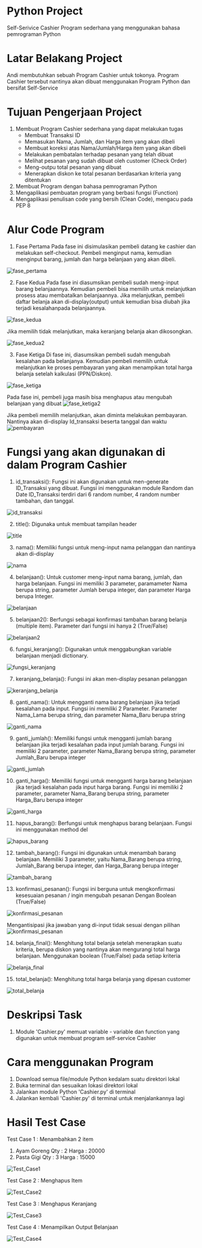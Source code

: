 # Python Project
Self-Serivice Cashier Program sederhana yang menggunakan bahasa pemrograman Python

# Latar Belakang Project
Andi membutuhkan sebuah Program Cashier untuk tokonya. Program Cashier tersebut nantinya akan dibuat menggunakan
Program Python dan bersifat Self-Service

# Tujuan Pengerjaan Project
1. Membuat Program Cashier sederhana yang dapat melakukan tugas
    - Membuat Transaksi ID
    - Memasukan Nama, Jumlah, dan Harga item yang akan dibeli
    - Membuat koreksi atas Nama/Jumlah/Harga item yang akan dibeli
    - Melakukan pembatalan terhadap pesanan yang telah dibuat
    - Melihat pesanan yang sudah dibuat oleh customer (Check Order)
    - Meng-outpu total pesanan yang dibuat 
    - Menerapkan diskon ke total pesanan berdasarkan kriteria yang ditentukan
2. Membuat Program dengan bahasa pemrograman Python 
3. Mengaplikasi pembuatan program yang berbasi fungsi (Function)
4. Mengaplikasi penulisan code yang bersih (Clean Code), mengacu pada PEP 8

# Alur Code Program 
1. Fase Pertama
Pada fase ini disimulasikan pembeli datang ke cashier dan melakukan self-checkout. Pembeli menginput nama, kemudian menginput barang, jumlah
dan harga belanjaan yang akan dibeli.

![fase_pertama](https://github.com/farhanamrin/Cashier-Project/blob/main/Doc/fase%20pertama.jpg?raw=true)

2. Fase Kedua
Pada fase ini diasumsikan pembeli sudah meng-input barang belanjaannya. Kemudian pembeli bisa memilih untuk melanjutkan prosess atau
membatalkan belanjaannya. 
Jika melanjutkan, pembeli daftar belanja akan di-display(output) untuk kemudian bisa diubah jika terjadi kesalahanpada belanjaannya. 

![fase_kedua](https://github.com/farhanamrin/Cashier-Project/blob/main/Doc/fase%20kedua.jpg?raw=true)

Jika memilih tidak melanjutkan, maka keranjang belanja akan dikosongkan.

![fase_kedua2](https://github.com/farhanamrin/Cashier-Project/blob/main/Doc/fase%20kedua%202.jpg?raw=true)

3. Fase Ketiga
Di fase ini, diasumsikan pembeli sudah mengubah kesalahan pada belanjanya. Kemudian pembeli memilih untuk melanjutkan ke proses pembayaran
yang akan menampikan total harga belanja setelah kalkulasi (PPN/Diskon). 

![fase_ketiga](https://github.com/farhanamrin/Cashier-Project/blob/main/Doc/fase%20ketiga.jpg?raw=true)

Pada fase ini, pembeli juga masih bisa menghapus atau mengubah belanjaan yang dibuat
![fase_ketiga2](https://github.com/farhanamrin/Cashier-Project/blob/main/Doc/fase%20ketiga.jpg?raw=true)

Jika pembeli memilih melanjutkan, akan diminta melakukan pembayaran. Nantinya akan di-display Id_transaksi beserta tanggal dan waktu
![pembayaran](https://github.com/farhanamrin/Cashier-Project/blob/main/Doc/pembayaran.jpg?raw=true)

# Fungsi yang akan digunakan di dalam Program Cashier
1. id_transaksi(): 
Fungsi ini akan digunakan untuk men-generate ID_Transaksi yang dibuat. Fungsi ini menggunakan module Random dan Date ID_Transaksi terdiri dari 6 random number,
4 random number tambahan, dan tanggal.

![id_transaksi](https://github.com/farhanamrin/Cashier-Project/blob/main/Doc/Id%20Transaksi.jpg?raw=true)

2. title(): 
Digunaka untuk membuat tampilan header

![title](https://github.com/farhanamrin/Cashier-Project/blob/main/Doc/Title.jpg?raw=true)

3. nama(): 
Memiliki fungsi untuk meng-input nama pelanggan dan nantinya akan di-display

![nama](https://github.com/farhanamrin/Cashier-Project/blob/main/Doc/Nama.jpg?raw=true)

4. belanjaan(): 
Untuk customer meng-input nama barang, jumlah, dan harga belanjaan. Fungsi ini memiliki 3 parameter, paramameter Nama berupa string,
parameter Jumlah berupa integer, dan parameter Harga berupa Integer.

![belanjaan](https://github.com/farhanamrin/Cashier-Project/blob/main/Doc/Belanjaan.jpg?raw=true)

5. belanjaan2(): 
Berfungsi sebagai konfirmasi tambahan barang belanja (multiple item). Parameter dari fungsi ini hanya 2 (True/False)

![belanjaan2](https://github.com/farhanamrin/Cashier-Project/blob/main/Doc/belanjaan2.jpg?raw=true)

6. fungsi_keranjang(): 
Digunakan untuk menggabungkan variable belanjaan menjadi dictionary.

![fungsi_keranjang](https://github.com/farhanamrin/Cashier-Project/blob/main/Doc/fungsi%20keranjang.jpg?raw=true)

7. keranjang_belanja(): 
Fungsi ini akan men-display pesanan pelanggan

![keranjang_belanja](https://github.com/farhanamrin/Cashier-Project/blob/main/Doc/keranjang%20belanja.jpg?raw=true)

8. ganti_nama(): 
Untuk mengganti nama barang belanjaan jika terjadi kesalahan pada input. Fungsi ini memiliki 2 Parameter.
Parameter Nama_Lama berupa string, dan parameter Nama_Baru berupa string

![ganti_nama](https://github.com/farhanamrin/Cashier-Project/blob/main/Doc/ganti%20nama.jpg?raw=true)

9. ganti_jumlah(): 
Memiliki fungsi untuk mengganti jumlah barang belanjaan jika terjadi kesalahan pada input jumlah barang. Fungsi ini memiliki
2 parameter, parameter Nama_Barang berupa string, parameter Jumlah_Baru berupa integer

![ganti_jumlah](https://github.com/farhanamrin/Cashier-Project/blob/main/Doc/ganti%20jumlah.jpg?raw=true)

10. ganti_harga(): 
Memiliki fungsi untuk mengganti harga barang belanjaan jika terjadi kesalahan pada input harga barang. Fungsi ini memiliki
2 parameter, parameter Nama_Barang berupa string, parameter Harga_Baru berupa integer

![ganti_harga](https://github.com/farhanamrin/Cashier-Project/blob/main/Doc/ganti%20harga.jpg?raw=true)

11. hapus_barang(): 
Berfungsi untuk menghapus barang belanjaan. Fungsi ini menggunakan method del

![hapus_barang](https://github.com/farhanamrin/Cashier-Project/blob/main/Doc/hapus%20barang.jpg?raw=true)

12. tambah_barang(): 
Fungsi ini digunakan untuk menambah barang belanjaan. Memiliki 3 parameter, yaitu Nama_Barang berupa string, Jumlah_Barang
berupa integer, dan Harga_Barang berupa integer

![tambah_barang](https://github.com/farhanamrin/Cashier-Project/blob/main/Doc/tambah%20barang.jpg?raw=true)

13. konfirmasi_pesanan(): 
Fungsi ini berguna untuk mengkonfirmasi kesesuaian pesanan / ingin mengubah pesanan Dengan Boolean (True/False)

![konfirmasi_pesanan](https://github.com/farhanamrin/Cashier-Project/blob/main/Doc/konfirmasi%20pesanan.jpg?raw=true)

Mengantisipasi jika jawaban yang di-input tidak sesuai dengan pilihan
![konfirmasi_pesanan](https://github.com/farhanamrin/Cashier-Project/blob/main/Doc/konfirmasi%20pesanan%202.jpg?raw=true)

14. belanja_final(): 
Menghitung total belanja setelah menerapkan suatu kriteria, berupa diskon yang nantinya akan mengurangi total harga belanjaan.
Menggunakan boolean (True/False) pada setiap kriteria

![belanja_final](https://github.com/farhanamrin/Cashier-Project/blob/main/Doc/belanja%20final.jpg?raw=true)

15. total_belanja():
Menghitung total harga belanja yang dipesan customer

![total_belanja](https://github.com/farhanamrin/Cashier-Project/blob/main/Doc/total%20belanja.jpg?raw=true)

# Deskripsi Task
1. Module 'Cashier.py' memuat variable - variable dan function yang digunakan untuk membuat program self-service Cashier

# Cara menggunakan Program
1. Download semua file/module Python kedalam suatu direktori lokal
2. Buka terminal dan sesuaikan lokasi direktori lokal
3. Jalankan module Python 'Cashier.py' di terminal
4. Jalankan kembali 'Cashier.py' di terminal untuk menjalankannya lagi

# Hasil Test Case
Test Case 1 : Menambahkan 2 item
1. Ayam Goreng Qty : 2 Harga : 20000
2. Pasta Gigi Qty : 3 Harga : 15000

![Test_Case1](https://github.com/farhanamrin/Cashier-Project/blob/main/Doc/Test%20Case%201.jpg?raw=true)

Test Case 2 : Menghapus Item

![Test_Case2](https://github.com/farhanamrin/Cashier-Project/blob/main/Doc/Test%20Case%202.jpg?raw=true)

Test Case 3 : Menghapus Keranjang

![Test_Case3](https://github.com/farhanamrin/Cashier-Project/blob/main/Doc/Test%20Case%203.jpg?raw=true)

Test Case 4 : Menampilkan Output Belanjaan

![Test_Case4](https://github.com/farhanamrin/Cashier-Project/blob/main/Doc/Test%20Case%204.jpg?raw=true)
